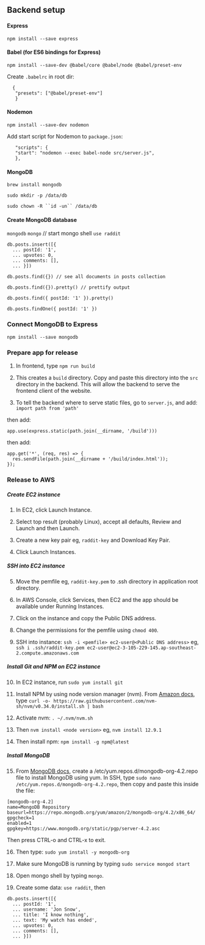 ## Backend setup

#### Express

`npm install --save express`

#### Babel (for ES6 bindings for Express)

`npm install --save-dev @babel/core @babel/node @babel/preset-env`

Create `.babelrc` in root dir:

```
  {
   "presets": ["@babel/preset-env"]
   }
```

#### Nodemon

`npm install --save-dev nodemon`

Add start script for Nodemon to `package.json`:

```
   "scripts": {
   "start": "nodemon --exec babel-node src/server.js",
   },
```

#### MongoDB

`brew install mongodb`

`sudo mkdir -p /data/db`

` sudo chown -R ``id -un`` /data/db `

#### Create MongoDB database

`mongodb`
`mongo` // start mongo shell
`use raddit`

```
db.posts.insert([{
  ... postId: '1',
  ... upvotes: 0,
  ... comments: [],
  ... }])
```

`db.posts.find({}) // see all documents in posts collection`

`db.posts.find({}).pretty() // prettify output`

`db.posts.find({ postId: '1' }).pretty()`

`db.posts.findOne({ postId: '1' })`

### Connect MongoDB to Express

`npm install --save mongodb`

### Prepare app for release

1. In frontend, type `npm run build`

2. This creates a `build` directory. Copy and paste this directory into the `src` directory in the backend. This will allow the backend to serve the frontend client of the website.

3. To tell the backend where to serve static files, go to `server.js`, and add: `import path from 'path'`

then add:

`app.use(express.static(path.join(__dirname, '/build')))`

then add:

```
app.get('*', (req, res) => {
  res.sendFile(path.join(__dirname + '/build/index.html'));
});
```

### Release to AWS

##### Create EC2 instance

1. In EC2, click Launch Instance.

2. Select top result (probably Linux), accept all defaults, Review and Launch and then Launch.

3. Create a new key pair eg, `raddit-key` and Download Key Pair.

4. Click Launch Instances.

##### SSH into EC2 instance

5. Move the pemfile eg, `raddit-key.pem` to .ssh directory in application root directory.

6. In AWS Console, click Services, then EC2 and the app should be available under Running Instances.

7. Click on the instance and copy the Public DNS address.

8. Change the permissions for the pemfile using `chmod 400`.

9. SSH into instance: `ssh -i <pemfile> ec2-user@<Public DNS address>` eg, `ssh i .ssh/raddit-key.pem ec2-user@ec2-3-105-229-145.ap-southeast-2.compute.amazonaws.com`

##### Install Git and NPM on EC2 instance

10. In EC2 instance, run `sudo yum install git`

11. Install NPM by using node version manager (nvm). From [Amazon docs](https://docs.aws.amazon.com/sdk-for-javascript/v2/developer-guide/setting-up-node-on-ec2-instance.html), type `curl -o- https://raw.githubusercontent.com/nvm-sh/nvm/v0.34.0/install.sh | bash`

12. Activate nvm: `. ~/.nvm/nvm.sh`

13. Then `nvm install <node version>` eg, `nvm install 12.9.1`

14. Then install npm: `npm install -g npm@latest`

##### Install MongoDB

15. From [MongoDB docs](https://docs.mongodb.com/manual/tutorial/install-mongodb-on-amazon/), create a /etc/yum.repos.d/mongodb-org-4.2.repo file to install MongoDB using yum. In SSH, type `sudo nano /etc/yum.repos.d/mongodb-org-4.2.repo`, then copy and paste this inside the file:

```
[mongodb-org-4.2]
name=MongoDB Repository
baseurl=https://repo.mongodb.org/yum/amazon/2/mongodb-org/4.2/x86_64/
gpgcheck=1
enabled=1
gpgkey=https://www.mongodb.org/static/pgp/server-4.2.asc
```

Then press CTRL-o and CTRL-x to exit.

16. Then type: `sudo yum install -y mongodb-org`

17. Make sure MongoDB is running by typing `sudo service mongod start`

18. Open mongo shell by typing `mongo`.

19. Create some data: `use raddit`, then

```
db.posts.insert([{
  ... postId: '1',
  ... username: 'Jon Snow',
  ... title: 'I know nothing',
  ... text: 'My watch has ended',
  ... upvotes: 0,
  ... comments: [],
  ... }])
```
